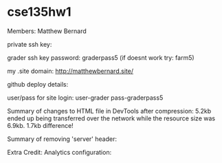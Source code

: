 # cse135hw1

Members: Matthew Bernard

private ssh key: 

grader ssh key password: graderpass5 (if doesnt work try: farm5)

my .site domain: http://matthewbernard.site/

github deploy details:

user/pass for site login: user-grader pass-graderpass5

Summary of changes to HTML file in DevTools after compression: 5.2kb ended up being transferred over the network while the resource size was 6.9kb. 1.7kb difference!

Summary of removing 'server' header:

Extra Credit: Analytics configuration:



